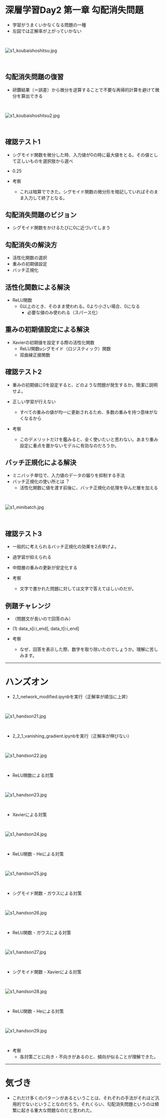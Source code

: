 # 深層学習Day2 第一章 勾配消失問題 

- 学習がうまくいかなくなる問題の一種
- 左図では正解率が上がっていかない

<br>

![s1_koubaishoshitsu.jpg](img/s1_koubaishoshitsu.jpg)

<br>

## 勾配消失問題の復習
- 研鑽結果（＝誤差）から微分を逆算することで不要な再帰的計算を避けて微分を算出できる

<br>

![s1_koubaishoshitsu2.jpg](img/s1_koubaishoshitsu2.jpg)

<br>

## 確認テスト1

- シグモイド関数を微分した時、入力値が0の時に最大値をとる。その値として正しいものを選択肢から選べ

- 0.25

- 考察
    - これは暗算でできた。シグモイド関数の微分形を暗記していればそのまま入力して終了となる。

## 勾配消失問題のビジョン

- シグモイド関数をかけるたびに0に近づいてしまう

## 勾配消失の解決方

- 活性化関数の選択
- 重みの初期値設定
- バッチ正規化

## 活性化関数による解決

- ReLU関数
    - 0以上のとき、そのまま使われる。0より小さい場合、0になる
        - 必要な値のみ使われる（スパース化）

## 重みの初期値設定による解決
- Xavierの初期値を設定する際の活性化関数
    - ReLU関数uシグモイド（ロジスティック）関数
    - 双曲線正接関数

## 確認テスト2

- 重みの初期値に0を設定すると、どのような問題が発生するか。簡潔に説明せよ。

- 正しい学習が行えない
    - すべての重みの値が均一に更新されるため、多数の重みを持つ意味がなくなるから

- 考察
    - このデメリットだけを鑑みると、全く使いたいと思わない。あまり重み設定に重点を置かないモデルに有効なのだろうか。

## バッチ正規化による解決

- ミニバッチ単位で、入力値のデータの偏りを抑制する手法
- バッチ正規化の使い所とは︖
    - 活性化関数に値を渡す前後に、バッチ正規化の処理を孕んだ層を加える

<br>

![s1_minibatch.jpg](img/s1_minibatch.jpg)

<br>

## 確認テスト3

- 一般的に考えられるバッチ正規化の効果を2点挙げよ。

- 過学習が抑えられる
- 中間層の重みの更新が安定化する

- 考察
    - 文字で書かれた問題に対しては文字で答えてほしいのだが。

## 例題チャレンジ

- （問題文が長いので回答のみ）

- (1) data_x[i:i_end], data_t[i:i_end]

- 考察
    - なぜ、回答を表示した際、数字を取り除いたのでしょうか。理解に苦しみます。

---

# ハンズオン

- 2_1_network_modified.ipynbを実行（正解率が順当に上昇）

<br>

![s1_handson21.jpg](img/s1_handson21.jpg)

<br>

- 2_2_1_vanishing_gradient.ipynbを実行（正解率が伸びない）

<br>

![s1_handson22.jpg](img/s1_handson22.jpg)

<br>

- ReLU関数による対策

<br>

![s1_handson23.jpg](img/s1_handson23.jpg)

<br>

- Xavierによる対策

<br>

![s1_handson24.jpg](img/s1_handson24.jpg)

<br>

- ReLU関数 - Heによる対策

<br>

![s1_handson25.jpg](img/s1_handson25.jpg)

<br>

- シグモイド関数 - ガウスによる対策

<br>

![s1_handson26.jpg](img/s1_handson26.jpg)

<br>

- ReLU関数 - ガウスによる対策

<br>

![s1_handson27.jpg](img/s1_handson27.jpg)

<br>

- シグモイド関数 - Xavierによる対策

<br>

![s1_handson28.jpg](img/s1_handson28.jpg)

<br>

- ReLU関数 - Heによる対策

<br>

![s1_handson29.jpg](img/s1_handson29.jpg)

<br>

- 考察
    - 各対策ごとに向き・不向きがあるのと、傾向が似ることが理解できた。


---

# 気づき
- これだけ多くのパターンがあるということは、それぞれの手法がそれほど汎用的でないということなのだろう。それくらい、勾配消失問題というのは頻繁に起きる重大な問題なのだと思われた。

